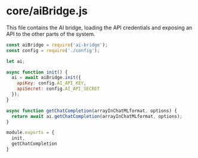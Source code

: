# core/aiBridge.js

This file contains the AI bridge, loading the API credentials and exposing an API to the other parts of the system.

```js
const aiBridge = require('ai-bridge');
const config = require('./config');

let ai;

async function init() {
  ai = await aiBridge.init({
    apiKey: config.AI_API_KEY,
    apiSecret: config.AI_API_SECRET
  });
}

async function getChatCompletion(arrayInChatMLformat, options) {
  return await ai.getChatCompletion(arrayInChatMLformat, options); 
}

module.exports = {
  init,
  getChatCompletion
}
```